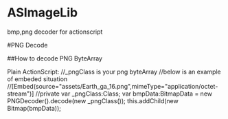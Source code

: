 ASImageLib
==========

bmp,png decoder for actionscript

#PNG Decode

##How to decode PNG ByteArray

Plain ActionScript:
 //_pngClass is your png byteArray
 //below is an example of embeded situation
 //[Embed(source="assets/Earth_ga_16.png",mimeType="application/octet-stream")]
 //private var _pngClass:Class;
 var bmpData:BitmapData = new PNGDecoder().decode(new _pngClass());
 this.addChild(new Bitmap(bmpData));